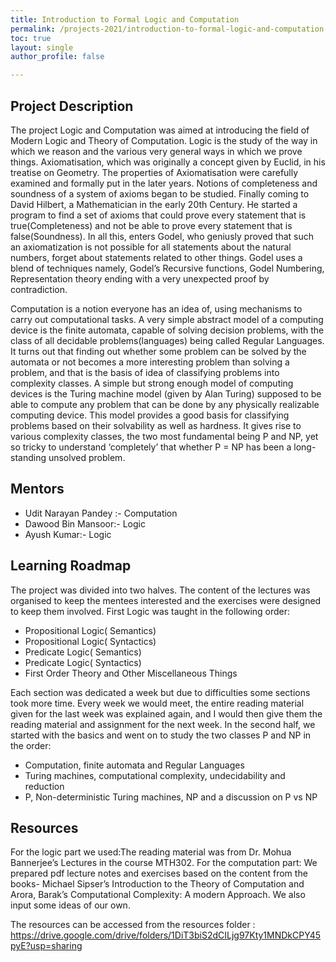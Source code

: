 ```yaml
---
title: Introduction to Formal Logic and Computation
permalink: /projects-2021/introduction-to-formal-logic-and-computation
toc: true
layout: single
author_profile: false

---
```


## Project Description
The project Logic and Computation was aimed at introducing the field of Modern Logic and Theory of Computation. 
Logic is the study of the way in which we reason and the various very general ways in which we prove things. Axiomatisation, which was originally a concept given by Euclid, in his treatise on Geometry. The properties of Axiomatisation were carefully examined and formally put in the later years. Notions of completeness and soundness of a system of axioms began to be studied. Finally coming to David Hilbert, a Mathematician in the early 20th Century. He started a program to find a set of axioms that could prove every statement that is true(Completeness) and not be able to prove every statement that is false(Soundness). In all this, enters Godel, who geniusly proved that such an axiomatization is not possible for all statements about the natural numbers, forget about statements related to other things. Godel uses a blend of techniques namely, Godel’s Recursive functions, Godel Numbering, Representation theory ending with a very unexpected proof by contradiction.

Computation is a notion everyone has an idea of, using mechanisms to carry out computational tasks.  A very simple abstract model of a computing device is the finite automata, capable of solving decision problems, with the class of all decidable problems(languages) being called Regular Languages. It turns out that finding out whether some problem can be solved by the automata or not becomes a more interesting problem than solving a problem, and that is the basis of idea of classifying problems into complexity classes. A simple but strong enough model of computing devices is the Turing machine model (given by Alan Turing) supposed to be able to compute any problem that can be done by any physically realizable computing device. This model provides a good basis for classifying problems based on their solvability as well as hardness. It gives rise to various complexity classes, the two most fundamental being P and NP, yet so tricky to understand ‘completely’ that whether P = NP has been a long-standing unsolved problem.


## Mentors
* Udit Narayan Pandey :- Computation
* Dawood Bin Mansoor:- Logic
* Ayush Kumar:- Logic


## Learning Roadmap
The project was divided into two halves. The content of the lectures was organised to keep the mentees interested and the exercises were designed to keep them involved.
First Logic was taught in the following order:
* Propositional Logic( Semantics)
* Propositional Logic( Syntactics)
* Predicate Logic( Semantics)
* Predicate Logic( Syntactics)
* First Order Theory and Other Miscellaneous Things

Each section was dedicated a week but due to difficulties some sections took more time.  Every week we would meet, the entire reading material given for the last week was explained again, and I would then give them the reading material and assignment for the next week.
In the second half, we started with the basics and went on to study the two classes P and NP in the order:
* Computation, finite automata and Regular Languages
* Turing machines, computational complexity, undecidability and reduction
* P, Non-deterministic Turing machines, NP and a discussion on P vs NP

## Resources
For the logic part we used:The reading material was from Dr. Mohua Bannerjee’s Lectures in the course MTH302.
For the computation part: We prepared pdf lecture notes and exercises based on the content from the books- Michael Sipser’s Introduction to the Theory of Computation and Arora, Barak’s Computational Complexity: A modern Approach. We also input some ideas of our own.

The resources can be accessed from the resources folder : https://drive.google.com/drive/folders/1DiT3biS2dCILjg97Kty1MNDkCPY45pyE?usp=sharing


